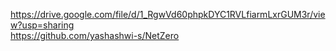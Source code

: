 https://drive.google.com/file/d/1_RgwVd60phpkDYC1RVLfiarmLxrGUM3r/view?usp=sharing \
https://github.com/yashashwi-s/NetZero
